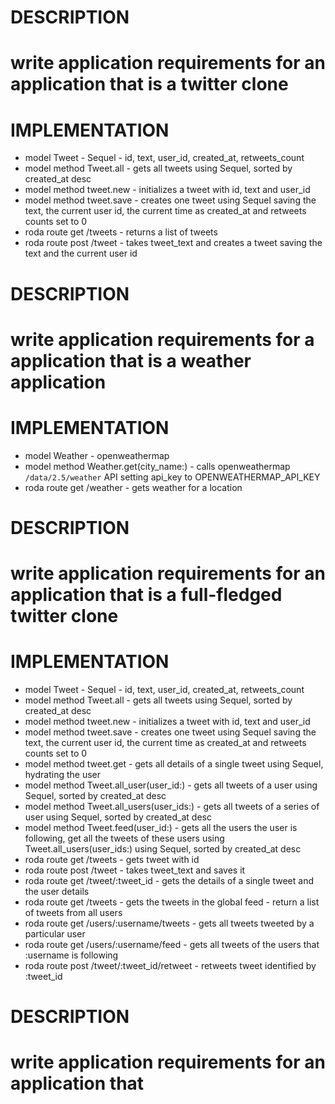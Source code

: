 # DESCRIPTION
# write application requirements for an application that is a twitter clone
# IMPLEMENTATION
- model Tweet - Sequel - id, text, user_id, created_at, retweets_count
- model method Tweet.all - gets all tweets using Sequel, sorted by created_at desc
- model method tweet.new - initializes a tweet with id, text and user_id
- model method tweet.save - creates one tweet using Sequel saving the text, the current user id, the current time as created_at and retweets counts set to 0
- roda route get /tweets - returns a list of tweets
- roda route post /tweet - takes tweet_text and creates a tweet saving the text and the current user id
# DESCRIPTION
# write application requirements for a application that is a weather application
# IMPLEMENTATION
- model Weather - openweathermap
- model method Weather.get(city_name:) - calls openweathermap `/data/2.5/weather` API setting api_key to OPENWEATHERMAP_API_KEY
- roda route get /weather - gets weather for a location
# DESCRIPTION
# write application requirements for an application that is a full-fledged twitter clone
# IMPLEMENTATION
- model Tweet - Sequel - id, text, user_id, created_at, retweets_count
- model method Tweet.all - gets all tweets using Sequel, sorted by created_at desc
- model method tweet.new - initializes a tweet with id, text and user_id
- model method tweet.save - creates one tweet using Sequel saving the text, the current user id, the current time as created_at and retweets counts set to 0
- model method tweet.get - gets all details of a single tweet using Sequel, hydrating the user
- model method Tweet.all_user(user_id:) - gets all tweets of a user using Sequel, sorted by created_at desc
- model method Tweet.all_users(user_ids:) - gets all tweets of a series of user using Sequel, sorted by created_at desc
- model method Tweet.feed(user_id:) - gets all the users the user is following, get all the tweets of these users using Tweet.all_users(user_ids:) using Sequel, sorted by created_at desc
- roda route get /tweets - gets tweet with id
- roda route post /tweet - takes tweet_text and saves it
- roda route get /tweet/:tweet_id - gets the details of a single tweet and the user details
- roda route get /tweets - gets the tweets in the global feed - return a list of tweets from all users
- roda route get /users/:username/tweets - gets all tweets tweeted by a particular user
- roda route get /users/:username/feed - gets all tweets of the users that :username is following
- roda route post /tweet/:tweet_id/retweet - retweets tweet identified by :tweet_id
# DESCRIPTION
# write application requirements for an application that <PROMPT>
